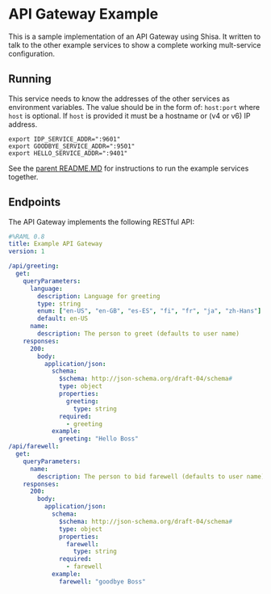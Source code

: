 # API Gateway Example

This is a sample implementation of an API Gateway using Shisa.  It
written to talk to the other example services to show a complete 
working mult-service configuration.

## Running

This service needs to know the addresses of the other services as
environment variables.  The value should be in the form of: `host:port`
where `host` is optional.  If `host` is provided it must be a hostname
or (v4 or v6) IP address.

    export IDP_SERVICE_ADDR=":9601"
    export GOODBYE_SERVICE_ADDR=":9501"
    export HELLO_SERVICE_ADDR=":9401"

See the [parent README.MD](../README.md) for instructions to run
the example services together.

## Endpoints

The API Gateway implements the following RESTful API:

``` yaml
#%RAML 0.8
title: Example API Gateway
version: 1

/api/greeting:
  get:
    queryParameters:
      language:
        description: Language for greeting
        type: string
        enum: ["en-US", "en-GB", "es-ES", "fi", "fr", "ja", "zh-Hans"]
        default: en-US
      name:
        description: The person to greet (defaults to user name)
    responses:
      200:
        body:
          application/json:
            schema:
              $schema: http://json-schema.org/draft-04/schema#
              type: object
              properties:
                greeting:
                  type: string
              required:
                - greeting
            example:
              greeting: "Hello Boss"
/api/farewell:
  get:
    queryParameters:
      name:
        description: The person to bid farewell (defaults to user name)
    responses:
      200:
        body:
          application/json:
            schema:
              $schema: http://json-schema.org/draft-04/schema#
              type: object
              properties:
                farewell:
                  type: string
              required:
                - farewell
            example:
              farewell: "goodbye Boss"
```
